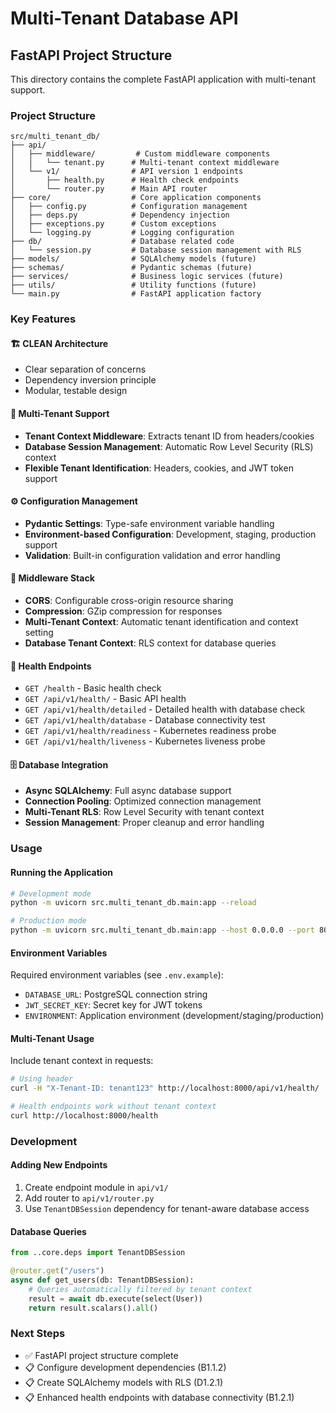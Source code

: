 # Multi-Tenant Database API

## FastAPI Project Structure

This directory contains the complete FastAPI application with multi-tenant support.

### Project Structure

```
src/multi_tenant_db/
├── api/
│   ├── middleware/         # Custom middleware components
│   │   └── tenant.py      # Multi-tenant context middleware
│   └── v1/                # API version 1 endpoints
│       ├── health.py      # Health check endpoints
│       └── router.py      # Main API router
├── core/                  # Core application components
│   ├── config.py          # Configuration management
│   ├── deps.py            # Dependency injection
│   ├── exceptions.py      # Custom exceptions
│   └── logging.py         # Logging configuration
├── db/                    # Database related code
│   └── session.py         # Database session management with RLS
├── models/                # SQLAlchemy models (future)
├── schemas/               # Pydantic schemas (future)
├── services/              # Business logic services (future)
├── utils/                 # Utility functions (future)
└── main.py                # FastAPI application factory
```

### Key Features

#### 🏗️ CLEAN Architecture
- Clear separation of concerns
- Dependency inversion principle
- Modular, testable design

#### 🏢 Multi-Tenant Support
- **Tenant Context Middleware**: Extracts tenant ID from headers/cookies
- **Database Session Management**: Automatic Row Level Security (RLS) context
- **Flexible Tenant Identification**: Headers, cookies, and JWT token support

#### ⚙️ Configuration Management
- **Pydantic Settings**: Type-safe environment variable handling
- **Environment-based Configuration**: Development, staging, production support
- **Validation**: Built-in configuration validation and error handling

#### 🔧 Middleware Stack
- **CORS**: Configurable cross-origin resource sharing
- **Compression**: GZip compression for responses
- **Multi-Tenant Context**: Automatic tenant identification and context setting
- **Database Tenant Context**: RLS context for database queries

#### 🏥 Health Endpoints
- `GET /health` - Basic health check
- `GET /api/v1/health/` - Basic API health
- `GET /api/v1/health/detailed` - Detailed health with database check
- `GET /api/v1/health/database` - Database connectivity test
- `GET /api/v1/health/readiness` - Kubernetes readiness probe
- `GET /api/v1/health/liveness` - Kubernetes liveness probe

#### 🗄️ Database Integration
- **Async SQLAlchemy**: Full async database support
- **Connection Pooling**: Optimized connection management
- **Multi-Tenant RLS**: Row Level Security with tenant context
- **Session Management**: Proper cleanup and error handling

### Usage

#### Running the Application

```bash
# Development mode
python -m uvicorn src.multi_tenant_db.main:app --reload

# Production mode
python -m uvicorn src.multi_tenant_db.main:app --host 0.0.0.0 --port 8000
```

#### Environment Variables

Required environment variables (see `.env.example`):

- `DATABASE_URL`: PostgreSQL connection string
- `JWT_SECRET_KEY`: Secret key for JWT tokens
- `ENVIRONMENT`: Application environment (development/staging/production)

#### Multi-Tenant Usage

Include tenant context in requests:

```bash
# Using header
curl -H "X-Tenant-ID: tenant123" http://localhost:8000/api/v1/health/

# Health endpoints work without tenant context
curl http://localhost:8000/health
```

### Development

#### Adding New Endpoints

1. Create endpoint module in `api/v1/`
2. Add router to `api/v1/router.py`
3. Use `TenantDBSession` dependency for tenant-aware database access

#### Database Queries

```python
from ..core.deps import TenantDBSession

@router.get("/users")
async def get_users(db: TenantDBSession):
    # Queries automatically filtered by tenant context
    result = await db.execute(select(User))
    return result.scalars().all()
```

### Next Steps

- ✅ FastAPI project structure complete
- 📋 Configure development dependencies (B1.1.2)
- 📋 Create SQLAlchemy models with RLS (D1.2.1)
- 📋 Enhanced health endpoints with database connectivity (B1.2.1)